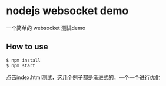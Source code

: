 
# nodejs websocket demo

一个简单的 websocket 测试demo

## How to use

```
$ npm install
$ npm start
```

点击index.html测试，这几个例子都是渐进式的，一个一个进行优化
